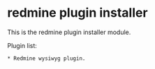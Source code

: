 # redmine plugin installer #

This is the redmine plugin installer module.

Plugin list:

	* Redmine wysiwyg plugin.
